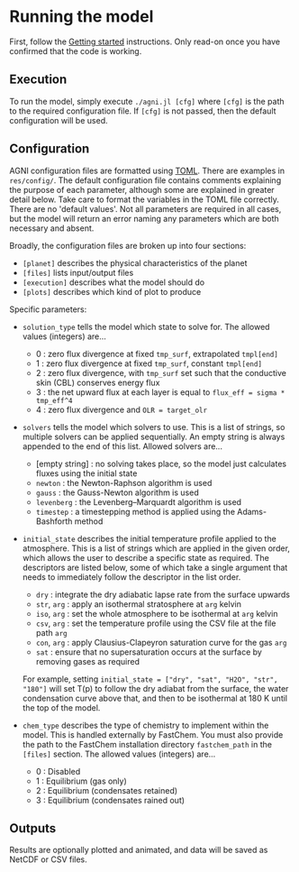 # Running the model
First, follow the [Getting started](@ref) instructions. Only read-on once you have confirmed that the code is working.  

## Execution
To run the model, simply execute `./agni.jl [cfg]` where `[cfg]` is the path to the required configuration file. If `[cfg]` is not passed, then the default configuration will be used.

## Configuration 
AGNI configuration files are formatted using [TOML](https://toml.io/en/). There are examples in `res/config/`. 
The default configuration file contains comments explaining the purpose of each parameter, although some are explained in greater detail below. Take care to format the variables in the TOML file correctly. There are no 'default values'. Not all parameters are required in all cases, but the model will return an error naming any parameters which are both necessary and absent.

Broadly, the configuration files are broken up into four sections:
* `[planet]` describes the physical characteristics of the planet
* `[files]` lists input/output files
* `[execution]` describes what the model should do
* `[plots]` describes which kind of plot to produce

Specific parameters:
* `solution_type` tells the model which state to solve for. The allowed values (integers) are...
     - 0 : zero flux divergence at fixed `tmp_surf`, extrapolated `tmpl[end]`
     - 1 : zero flux divergence at fixed `tmp_surf`, constant `tmpl[end]`
     - 2 : zero flux divergence, with `tmp_surf` set such that the conductive skin (CBL) conserves energy flux
     - 3 : the net upward flux at each layer is equal to `flux_eff = sigma * tmp_eff^4`
     - 4 : zero flux divergence and `OLR = target_olr`

* `solvers` tells the model which solvers to use. This is a list of strings, so multiple solvers can be applied sequentially. An empty string is always appended to the end of this list. Allowed solvers are...
     - [empty string] : no solving takes place, so the model just calculates fluxes using the initial state
     - `newton` : the Newton-Raphson algorithm is used
     - `gauss`  : the Gauss-Newton algorithm is used 
     - `levenberg` : the Levenberg–Marquardt algorithm is used 
     - `timestep` : a timestepping method is applied using the Adams-Bashforth method

* `initial_state` describes the initial temperature profile applied to the atmosphere. This is a list of strings which are applied in the given order, which allows the user to describe a specific state as required. The descriptors are listed below, some of which take a single argument that needs to immediately follow the descriptor in the list order.
     - `dry` : integrate the dry adiabatic lapse rate from the surface upwards
     - `str`, `arg` : apply an isothermal stratosphere at `arg` kelvin
     - `iso`, `arg` : set the whole atmosphere to be isothermal at `arg` kelvin
     - `csv`, `arg` : set the temperature profile using the CSV file at the file path `arg`
     - `con`, `arg` : apply Clausius-Clapeyron saturation curve for the gas `arg`
     - `sat` : ensure that no supersaturation occurs at the surface by removing gases as required    
  
    For example, setting `initial_state = ["dry", "sat", "H2O", "str", "180"]` will set T(p) to follow the dry adiabat from the surface, the water condensation curve above that, and then to be isothermal at 180 K until the top of the model.

* `chem_type` describes the type of chemistry to implement within the model. This is handled externally by FastChem. You must also provide the path to the FastChem installation directory `fastchem_path` in the `[files]` section. The allowed values (integers) are...
     - 0 : Disabled 
     - 1 : Equilibrium (gas only)
     - 2 : Equilibrium (condensates retained)
     - 3 : Equilibrium (condensates rained out)

## Outputs
Results are optionally plotted and animated, and data will be saved as NetCDF or CSV files. 

